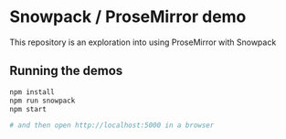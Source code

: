 # Snowpack / ProseMirror demo

This repository is an exploration into using ProseMirror with Snowpack

## Running the demos

```sh
npm install
npm run snowpack
npm start

# and then open http://localhost:5000 in a browser
```
